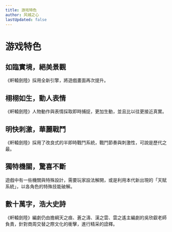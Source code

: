 ```yaml
---
title: 游戏特色
author: 风城之心
lastUpdated: false
---
```


# 游戏特色

## 如臨實境，絕美景觀
《軒轅劍陸》採用全新引擎，將遊戲畫面再次提升。<br>
<a-image :src="spec01" width="100%" />
<a-image :src="spec02" width="100%" />

## 栩栩如生，動人表情
《軒轅劍陸》人物動作與表情採取即時捕捉，更加生動，並且比以往更接近真實。<br>
<a-image :src="spec03" width="100%" />
<a-image :src="spec04" width="100%" />

## 明快刺激，華麗戰鬥
《軒轅劍陸》採用了改良式的半即時戰鬥系統，戰鬥節奏與刺激性，可說是歷代之最。<br>
<a-image :src="spec05" width="100%" />
<a-image :src="spec06" width="100%" />

## 獨特機關，驚喜不斷
遊戲中有一些機關與特殊設計，需要玩家設法解開，或是利用本代新出現的「天賦系統」，以各角色的特殊技能破解。
<a-image :src="spec07" width="100%" />
<a-image :src="spec08" width="100%" />

## 數十萬字，浩大史詩
《軒轅劍陸》編劇仍由擔綱天之痕、蒼之濤、漢之雲、雲之遙主編劇的吳欣叡老師負責，針對商周交替之際文化的衝擊，進行精采的詮釋。
<a-image :src="spec09" width="100%" />
<a-image :src="spec10" width="100%" />


<script setup>
import spec01 from "./img/spec01.jpg";
import spec02 from "./img/spec02.jpg";
import spec03 from "./img/spec03.jpg";
import spec04 from "./img/spec04.jpg";
import spec05 from "./img/spec05.jpg";
import spec06 from "./img/spec06.jpg";
import spec07 from "./img/spec07.jpg";
import spec08 from "./img/spec08.jpg";
import spec09 from "./img/spec09.jpg";
import spec10 from "./img/spec10.jpg";
</script>